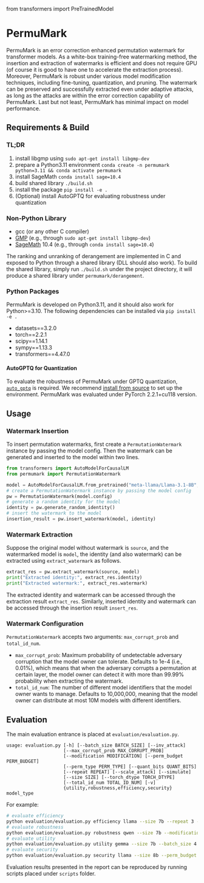 from transformers import PreTrainedModel

# PermuMark

PermuMark is an error correction enhanced permutation watermark for transformer models.
As a white-box training-free watermarking method, the insertion and extraction of watermarks is efficient and does not require GPU (of course it is good to have one to accelerate the extraction process).
Moreover, PermuMark is robust under various model modification techniques, including fine-tuning, quantization, and pruning.
The watermark can be preserved and successfully extracted even under adaptive attacks, as long as the attacks are within the error correction capability of PermuMark.
Last but not least, PermuMark has minimal impact on model performance.

## Requirements & Build

### TL;DR

1. install libgmp using `sudo apt-get install libgmp-dev`
2. prepare a Python3.11 environment `conda create -n permumark python=3.11 && conda activate permumark`
3. install SageMath `conda install sage=10.4`
4. build shared library `./build.sh`
5. install the package `pip install -e .`
6. (Optional) install AutoGPTQ for evaluating robustness under quantization

### Non-Python Library

- gcc (or any other C compiler)
- [GMP](https://gmplib.org/) (e.g., through `sudo apt-get install libgmp-dev`)
- [SageMath](https://www.sagemath.org/) 10.4 (e.g., through `conda install sage=10.4`)

The ranking and unranking of derangement are implemented in C and exposed to Python through a shared library (DLL should
also work).
To build the shared library, simply run `./build.sh` under the project directory, it will produce a shared library under
`permumark/derangement`.

### Python Packages

PermuMark is developed on Python3.11, and it should also work for Python>=3.10.
The following dependencies can be installed via `pip install -e .`

- datasets==3.2.0
- torch==2.2.1
- scipy==1.14.1
- sympy==1.13.3
- transformers==4.47.0

#### AutoGPTQ for Quantization

To evaluate the robustness of PermuMark under GPTQ quantization, [`auto_gptq`](https://github.com/AutoGPTQ/AutoGPTQ) is
required.
We recommend [install from source](https://github.com/AutoGPTQ/AutoGPTQ?tab=readme-ov-file#install-from-source) to set
up the environment.
PermuMark was evaluated under PyTorch 2.2.1+cu118 version.

## Usage

### Watermark Insertion

To insert permutation watermarks, first create a `PermutationWatermark` instance by passing the model config.
Then the watermark can be generated and inserted to the model within two lines.

```python
from transformers import AutoModelForCausalLM
from permumark import PermutationWatermark

model = AutoModelForCausalLM.from_pretrained("meta-llama/Llama-3.1-8B", trust_remote_code=True)
# create a PermutationWatermark instance by passing the model config
pw = PermutationWatermark(model.config)
# generate a random identity for the model
identity = pw.generate_random_identity()
# insert the watermark to the model
insertion_result = pw.insert_watermark(model, identity)
```

### Watermark Extraction

Suppose the original model without watermark is `source`, and the watermarked model is `model`,
the identity (and also watermark) can be extracted using `extract_watermark` as follows.

```python
extract_res = pw.extract_watermark(source, model)
print("Extracted identity:", extract_res.identity)
print("Extracted watermark:", extract_res.watermark)
```

The extracted identity and watermark can be accessed through the extraction result `extract_res`.
Similarly, inserted identity and watermark can be accessed through the insertion result `insert_res`.

### Watermark Configuration

`PermutationWatermark` accepts two arguments: `max_corrupt_prob` and `total_id_num`.

- `max_corrupt_prob`: Maximum probability of undetectable adversary corruption that the model owner can tolerate.
  Defaults to 1e-4 (i.e., 0.01%), which means that when the adversary corrupts a permutation at certain layer, the model
  owner can detect it with more than 99.99% probability when extracting the watermark.
- `total_id_num`: The number of different model identifiers that the model owner wants to manage.
  Defaults to 10,000,000, meaning that the model owner can distribute at most 10M models with different identifiers.

## Evaluation

The main evaluation entrance is placed at `evaluation/evaluation.py`.

```
usage: evaluation.py [-h] [--batch_size BATCH_SIZE] [--inv_attack]
                     [--max_corrupt_prob MAX_CORRUPT_PROB]
                     [--modification MODIFICATION] [--perm_budget PERM_BUDGET]
                     [--perm_type PERM_TYPE] [--quant_bits QUANT_BITS]
                     [--repeat REPEAT] [--scale_attack] [--simulate]
                     [--size SIZE] [--torch_dtype TORCH_DTYPE]
                     [--total_id_num TOTAL_ID_NUM] [-v]
                     {utility,robustness,efficiency,security} model_type
```

For example:

```bash
# evaluate efficiency
python evaluation/evaluation.py efficiency llama --size 7b --repeat 3 --verbose
# evaluate robustness
python evaluation/evaluation.py robustness qwen --size 7b --modification finetune
# evaluate utility
python evaluation/evaluation.py utility gemma --size 7b --batch_size 4
# evaluate security
python evaluation/evaluation.py security llama --size 8b --perm_budget 60 --perm_type random
```

Evaluation results presented in the report can be reproduced by running scripts placed under `scripts` folder.
